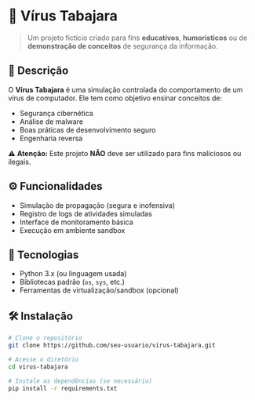 # 🦠 Vírus Tabajara

> Um projeto fictício criado para fins **educativos**, **humorísticos** ou de **demonstração de conceitos** de segurança da informação.

## 📌 Descrição

O **Vírus Tabajara** é uma simulação controlada do comportamento de um vírus de computador. Ele tem como objetivo ensinar conceitos de:
- Segurança cibernética
- Análise de malware
- Boas práticas de desenvolvimento seguro
- Engenharia reversa

⚠️ **Atenção:** Este projeto **NÃO** deve ser utilizado para fins maliciosos ou ilegais.

## ⚙️ Funcionalidades

- Simulação de propagação (segura e inofensiva)
- Registro de logs de atividades simuladas
- Interface de monitoramento básica
- Execução em ambiente sandbox

## 🚀 Tecnologias

- Python 3.x (ou linguagem usada)
- Bibliotecas padrão (`os`, `sys`, etc.)
- Ferramentas de virtualização/sandbox (opcional)

## 🛠️ Instalação

```bash
# Clone o repositório
git clone https://github.com/seu-usuario/virus-tabajara.git

# Acesse o diretório
cd virus-tabajara

# Instale as dependências (se necessário)
pip install -r requirements.txt

